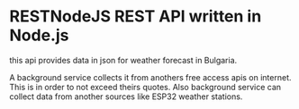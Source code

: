 # RESTNodeJS REST API written in Node.js

this api provides data in json for weather forecast in Bulgaria.

A background service collects it from anothers free access apis on internet. This is in order to not exceed theirs quotes. Also background service can collect data from another sources like ESP32 weather stations.
